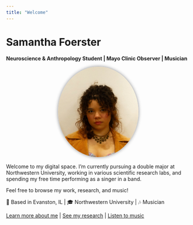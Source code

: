 ```yaml
---
title: "Welcome"
---
```


# Samantha Foerster
**Neuroscience & Anthropology Student | Mayo Clinic Observer | Musician**

<p align="center">
  <img src="/images/profile.jpg" alt="Samantha Foerster" width="220" style="border-radius: 50%; box-shadow: 0px 0px 10px #888;">
</p>

Welcome to my digital space. I’m currently pursuing a double major at Northwestern University, working in various scientific research labs, and spending my free time performing as a singer in a band.

Feel free to browse my work, research, and music!

📍 Based in Evanston, IL | 🎓 Northwestern University | 🎶 Musician

[Learn more about me](/about/) | [See my research](/resume/) | [Listen to music](/music/)
